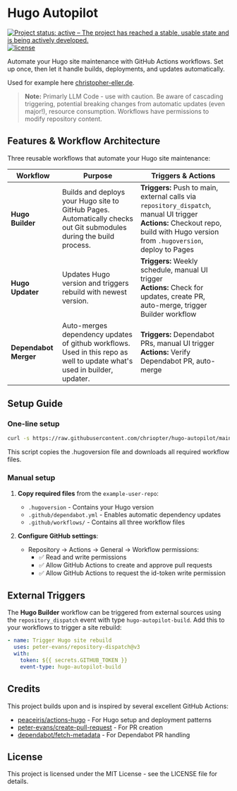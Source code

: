 # Hugo Autopilot

[![Project status: active – The project has reached a stable, usable state and is being actively developed.](https://www.repostatus.org/badges/latest/active.svg)](https://www.repostatus.org/#active)
[![license](https://img.shields.io/github/license/chriopter/hugo-autopilot.svg)](https://github.com/chriopter/hugo-autopilot/blob/main/LICENSE)

Automate your Hugo site maintenance with GitHub Actions workflows. Set up once, then let it handle builds, deployments, and updates automatically.

Used for example here [christopher-eller.de](https://github.com/chriopter/christopher-eller.de).

> **Note:** Primarly LLM Code - use with caution. Be aware of cascading triggering, potential breaking changes from automatic updates (even major!), resource consumption. Workflows have permissions to modify repository content.


## Features & Workflow Architecture

Three reusable workflows that automate your Hugo site maintenance:

| Workflow | Purpose | Triggers & Actions |
|----------|---------|-------------------|
| **Hugo Builder** | Builds and deploys your Hugo site to GitHub Pages. Automatically checks out Git submodules during the build process. | **Triggers:** Push to main, external calls via `repository_dispatch`, manual UI trigger<br>**Actions:** Checkout repo, build with Hugo version from `.hugoversion`, deploy to Pages |
| **Hugo Updater** | Updates Hugo version and triggers rebuild with newest version. | **Triggers:** Weekly schedule, manual UI trigger<br>**Actions:** Check for updates, create PR, auto-merge, trigger Builder workflow |
| **Dependabot Merger** | Auto-merges dependency updates of github workflows. Used in this repo as well to update what's used in builder, updater. | **Triggers:** Dependabot PRs, manual UI trigger<br>**Actions:** Verify Dependabot PR, auto-merge |


## Setup Guide

### One-line setup

```bash
curl -s https://raw.githubusercontent.com/chriopter/hugo-autopilot/main/setup.sh | bash
```

This script copies the .hugoversion file and downloads all required workflow files.

### Manual setup

1. **Copy required files** from the `example-user-repo`:
   - `.hugoversion` - Contains your Hugo version
   - `.github/dependabot.yml` - Enables automatic dependency updates
   - `.github/workflows/` - Contains all three workflow files

2. **Configure GitHub settings**:
   - Repository → Actions → General → Workflow permissions:
     - ✅ Read and write permissions
     - ✅ Allow GitHub Actions to create and approve pull requests
     - ✅ Allow GitHub Actions to request the id-token write permission


## External Triggers

The **Hugo Builder** workflow can be triggered from external sources using the `repository_dispatch` event with type `hugo-autopilot-build`. Add this to your workflows to trigger a site rebuild:

```yaml
- name: Trigger Hugo site rebuild
  uses: peter-evans/repository-dispatch@v3
  with:
    token: ${{ secrets.GITHUB_TOKEN }}
    event-type: hugo-autopilot-build
```


## Credits

This project builds upon and is inspired by several excellent GitHub Actions:

- [peaceiris/actions-hugo](https://github.com/peaceiris/actions-hugo) - For Hugo setup and deployment patterns
- [peter-evans/create-pull-request](https://github.com/peter-evans/create-pull-request) - For PR creation
- [dependabot/fetch-metadata](https://github.com/dependabot/fetch-metadata) - For Dependabot PR handling

## License

This project is licensed under the MIT License - see the LICENSE file for details.
